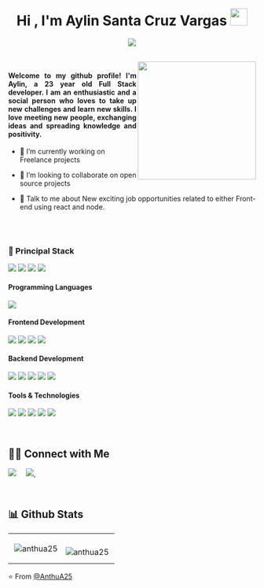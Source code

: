 
<h1 align="center">Hi , I'm Aylin Santa Cruz Vargas <img src="https://media.giphy.com/media/hvRJCLFzcasrR4ia7z/giphy.gif" width="35"></h1>
<p align="center">
 <a href="https://github.com/DenverCoder1/readme-typing-svg"><img src="https://readme-typing-svg.herokuapp.com?size=30&duration=5001&color=F75E94&background=FF31B700&lines=Full+Stack+Web+Developer;Systems+engineer+student"></a>
</p>

<br>
 <img align='right' src="https://media.giphy.com/media/ieyl9zmCjO4b4t6qoY/giphy.gif" width="240">

 <h4 align="justify">Welcome to my github profile! I'm Aylin, a 23 year old Full Stack developer. I am an enthusiastic and a social person who loves to take up new challenges and learn new skills. I love meeting new people, exchanging ideas and spreading knowledge and positivity.</h4>
 
- 🔭 I’m currently working on  Freelance projects

<!-- - 🌱 I’m currently learning Typescript, AWS and German   -->

- 👯 I’m looking to collaborate on open source projects

- 💬 Talk to me about  New exciting job opportunities related to either Front-end using react and node. 


<br>
<br>

<h3>
  🚀 Principal Stack
</h3> 
<p>
  <img src="https://img.shields.io/badge/MongoDB-white?style=for-the-badge&logo=mongodb&logoColor=4EA94B">
  <img src="https://img.shields.io/badge/Express.js-000000?style=for-the-badge&logo=express&logoColor=white">
  <img src="https://img.shields.io/badge/React-20232A?style=for-the-badge&logo=react&logoColor=61DAFB">
  <img src="https://img.shields.io/badge/Node.js-339933?style=for-the-badge&logo=nodedotjs&logoColor=white">
</p>
  
<h4>Programming Languages</h4>
<p>
  <img src="https://img.shields.io/badge/JavaScript-F7DF1E?style=for-the-badge&logo=javascript&logoColor=black">
</p>
<h4>Frontend Development</h4>
<p>
  <img src="https://img.shields.io/badge/HTML5-E34F26?style=for-the-badge&logo=html5&logoColor=white">
  <img src="https://img.shields.io/badge/CSS3-1572B6?style=for-the-badge&logo=css3&logoColor=white">
  <img src="https://img.shields.io/badge/React-20232A?style=for-the-badge&logo=react&logoColor=61DAFB">
  <img src="https://img.shields.io/badge/Bootstrap-%23563D7C.svg?style=for-the-badge&logo=bootstrap&logoColor=white"/>
</p>
<h4>Backend Development</h4>
<p>
  <img src="https://img.shields.io/badge/Node.js-339933?style=for-the-badge&logo=nodedotjs&logoColor=white">
  <img src="https://img.shields.io/badge/Express.js-000000?style=for-the-badge&logo=express&logoColor=white">
 <img src="https://img.shields.io/badge/PostgreSQL-005C84?style=for-the-badge&logo=postgresql&logoColor=white">
  <img src="https://img.shields.io/badge/MongoDB-white?style=for-the-badge&logo=mongodb&logoColor=4EA94B">
  <img src="https://img.shields.io/badge/MySQL-005C84?style=for-the-badge&logo=mysql&logoColor=white">
</p>
<h4>Tools & Technologies</h4>
<p>
  <img src="https://img.shields.io/badge/Git-F05032?style=for-the-badge&logo=git&logoColor=white">
  <img src="https://img.shields.io/badge/GitHub-100000?style=for-the-badge&logo=github&logoColor=white">
  <img src="https://img.shields.io/badge/Postman-FF6C37?style=for-the-badge&logo=Postman&logoColor=white">
  <img src="https://img.shields.io/badge/Heroku-430098?style=for-the-badge&logo=heroku&logoColor=white">
  <img src="https://img.shields.io/badge/Vercel-000000?style=for-the-badge&logo=vercel&logoColor=white">
</p>

<br/>
<h2> 🤝🏻 Connect with Me </h2>

<p>
 <a target="_blank"href="https://www.linkedin.com/in/aylin-santa-cruz-vargas/"><img src="https://img.shields.io/badge/linkedin-%230077B5.svg?&style=for-the-badge&logo=linkedin&logoColor=white" /></a>&nbsp;&nbsp;&nbsp;&nbsp;
  <a href="mailto:santacruzaan@gmail.com"><img src="https://img.shields.io/badge/gmail-%23D14836.svg?&style=for-the-badge&logo=gmail&logoColor=white" />    </a>&nbsp;&nbsp;&nbsp;&nbsp;
</p>
<br/>
<h2> 📊 Github Stats  </h2>

<table>
 <tr>
  <td>
   <p>&nbsp;<img align="center" src="https://github-readme-stats.vercel.app/api?username=anthua25&show_icons=true&locale=en&theme=radical" alt="anthua25" /></p>
  </td>
  <td>
  <p><img align="left" src="https://github-readme-stats.vercel.app/api/top-langs?username=anthua25&show_icons=true&locale=en&layout=compact&theme=radical" alt="anthua25" /></p>
  </td>
 </tr>
</table>

⭐️ From [@AnthuA25](https://github.com/AnthuA25)
